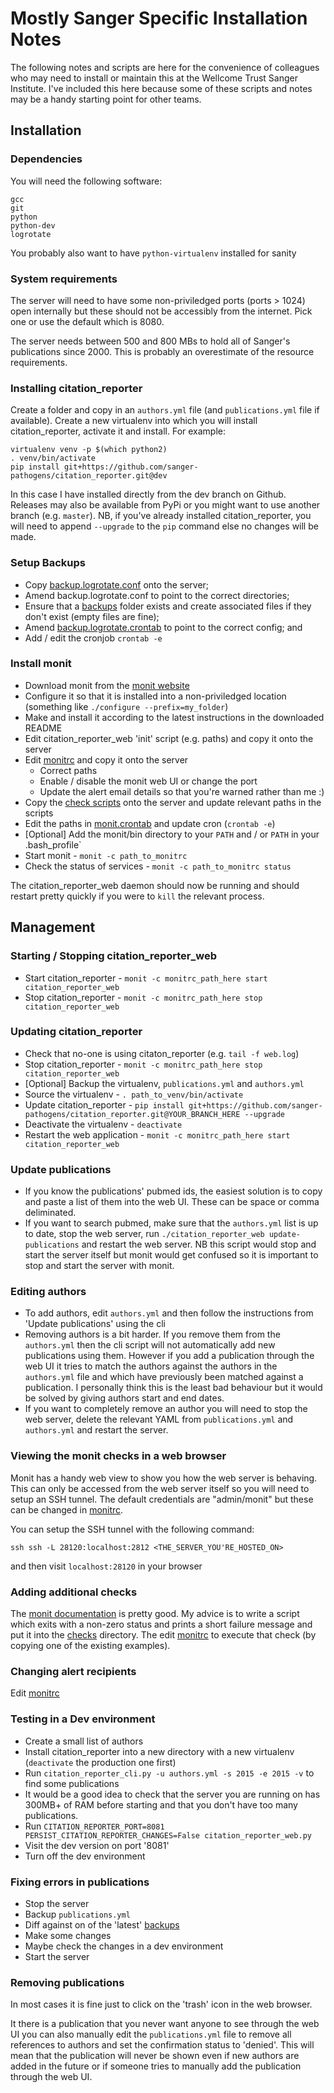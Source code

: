 # Mostly Sanger Specific Installation Notes

The following notes and scripts are here for the convenience of colleagues who may need to install or maintain this at the Wellcome Trust Sanger Institute.  I've included this here because some of these scripts and notes may be a handy starting point for other teams.

## Installation

### Dependencies

You will need the following software:
```
gcc
git
python
python-dev
logrotate
```

You probably also want to have `python-virtualenv` installed for sanity

### System requirements

The server will need to have some non-priviledged ports (ports > 1024) open internally but these should not be accessibly from the internet.  Pick one or use the default which is 8080.

The server needs between 500 and 800 MBs to hold all of Sanger's publications since 2000.  This is probably an overestimate of the resource requirements.

### Installing citation_reporter

Create a folder and copy in an `authors.yml` file (and `publications.yml` file if available).  Create a new virtualenv into which you will install citation_reporter, activate it and install.  For example:

```
virtualenv venv -p $(which python2)
. venv/bin/activate
pip install git+https://github.com/sanger-pathogens/citation_reporter.git@dev
```

In this case I have installed directly from the dev branch on Github.  Releases may also be available from PyPi or you might want to use another branch (e.g. `master`).  NB, if you've already installed citation_reporter, you will need to append `--upgrade` to the `pip` command else no changes will be made.

### Setup Backups

* Copy [backup.logrotate.conf](sanger_deployment/backup.logrotate.conf) onto the server;
* Amend backup.logrotate.conf to point to the correct directories;
* Ensure that a [backups](sanger_deployment/backups) folder exists and create associated files if they don't exist (empty files are fine);
* Amend [backup.logrotate.crontab](sanger_deployment/backup.logrotate.crontab) to point to the correct config; and
* Add / edit the cronjob `crontab -e`

### Install monit

* Download monit from the [monit website](https://mmonit.com/monit/#download)
* Configure it so that it is installed into a non-priviledged location (something like `./configure --prefix=my_folder`)
* Make and install it according to the latest instructions in the downloaded README
* Edit citation_reporter_web 'init' script (e.g. paths) and copy it onto the server
* Edit [monitrc](sanger_deployment/monitrc) and copy it onto the server
  * Correct paths
  * Enable / disable the monit web UI or change the port
  * Update the alert email details so that you're warned rather than me :)
* Copy the [check scripts](sanger_deployment/checks) onto the server and update relevant paths in the scripts
* Edit the paths in [monit.crontab](sanger_deployment/monit.crontab) and update cron (`crontab -e`)
* [Optional] Add the monit/bin directory to your `PATH` and / or `PATH` in your .bash_profile`
* Start monit - `monit -c path_to_monitrc`
* Check the status of services - `monit -c path_to_monitrc status`

The citation_reporter_web daemon should now be running and should restart pretty quickly if you were to `kill` the relevant process.

## Management

### Starting / Stopping citation_reporter_web

* Start citation_reporter - `monit -c monitrc_path_here start citation_reporter_web`
* Stop citation_reporter - `monit -c monitrc_path_here stop citation_reporter_web`

### Updating citation_reporter

* Check that no-one is using citaton_reporter (e.g. `tail -f web.log`)
* Stop citation_reporter - `monit -c monitrc_path_here stop citation_reporter_web`
* [Optional] Backup the virtualenv, `publications.yml` and `authors.yml`
* Source the virtualenv - `. path_to_venv/bin/activate`
* Update citation_reporter - `pip install git+https://github.com/sanger-pathogens/citation_reporter.git@YOUR_BRANCH_HERE --upgrade`
* Deactivate the virtualenv - `deactivate`
* Restart the web application - `monit -c monitrc_path_here start citation_reporter_web`

### Update publications

* If you know the publications' pubmed ids, the easiest solution is to copy and paste a list of them into the web UI.  These can be space or comma deliminated.
* If you want to search pubmed, make sure that the `authors.yml` list is up to date, stop the web server, run `./citation_reporter_web update-publications` and restart the web server.  NB this script would stop and start the server itself but monit would get confused so it is important to stop and start the server with monit.

### Editing authors

* To add authors, edit `authors.yml` and then follow the instructions from 'Update publications' using the cli
* Removing authors is a bit harder.  If you remove them from the `authors.yml` then the cli script will not automatically add new publications using them.  However if you add a publication through the web UI it tries to match the authors against the authors in the `authors.yml` file and which have previously been matched against a publication.  I personally think this is the least bad behaviour but it would be solved by giving authors start and end dates.
* If you want to completely remove an author you will need to stop the web server, delete the relevant YAML from `publications.yml` and `authors.yml` and restart the server.

### Viewing the monit checks in a web browser

Monit has a handy web view to show you how the web server is behaving.  This can only be accessed from the web server itself so you will need to setup an SSH tunnel.  The default credentials are "admin/monit" but these can be changed in [monitrc](sanger_deployment/monitrc).

You can setup the SSH tunnel with the following command:

```
ssh ssh -L 28120:localhost:2812 <THE_SERVER_YOU'RE_HOSTED_ON>
```

and then visit `localhost:28120` in your browser

### Adding additional checks

The [monit documentation](https://mmonit.com/monit/documentation/monit.html) is pretty good.  My advice is to write a script which exits with a non-zero status and prints a short failure message and put it into the [checks](sanger_deployment/checks) directory.  The edit [monitrc](sanger_deployment/monitrc) to execute that check (by copying one of the existing examples).

### Changing alert recipients

Edit [monitrc](sanger_deployment/monitrc)

### Testing in a Dev environment

* Create a small list of authors
* Install citation_reporter into a new directory with a new virtualenv (`deactivate` the production one first)
* Run `citation_reporter_cli.py -u authors.yml -s 2015 -e 2015 -v` to find some publications
* It would be a good idea to check that the server you are running on has 300MB+ of RAM before starting and that you don't have too many publications.
* Run `CITATION_REPORTER_PORT=8081 PERSIST_CITATION_REPORTER_CHANGES=False citation_reporter_web.py`
* Visit the dev version on port '8081'
* Turn off the dev environment

### Fixing errors in publications

* Stop the server
* Backup `publications.yml`
* Diff against on of the 'latest' [backups](sanger_deployment/backups)
* Make some changes
* Maybe check the changes in a dev environment
* Start the server

### Removing publications

In most cases it is fine just to click on the 'trash' icon in the web browser.  

It there is a publication that you never want anyone to see through the web UI you can also manually edit the `publications.yml` file to remove all references to authors and set the confirmation status to 'denied'.  This will mean that the publication will never be shown even if new authors are added in the future or if someone tries to manually add the publication through the web UI.
